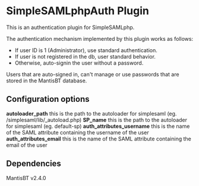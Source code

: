 # SimpleSAMLphpAuth Plugin

This is an authentication plugin for SimpleSAMLphp.

The authentication mechanism implemented by this plugin works as follows:
- If user ID is 1 (Administrator), use standard authentication.
- If user is not registered in the db, user standard behavior.
- Otherwise, auto-signin the user without a password.

Users that are auto-signed in, can't manage or use passwords that are stored in the MantisBT database.

## Configuration options
**autoloader_path** this is the path to the autoloader for simplesaml (eg. /simplesaml/lib/_autoload.php)
**SP_name** this is the path to the autoloader for simplesaml (eg. default-sp)
**auth_attributes_username** this is the name of the SAML attribute containing the username of the user
**auth_attributes_email** this is the name of the SAML attribute containing the email of the user

## Dependencies
MantisBT v2.4.0
